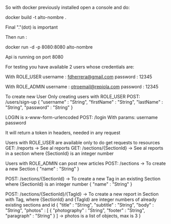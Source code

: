 So with docker previously installed open a console and do:

docker build -t alto-nombre .

Final "."(dot) is important

Then run :

docker run -d -p 8080:8080 alto-nombre

Api is running on port 8080

For testing you have available 2 users whose credentials are:

With ROLE_USER
username : fdherrera@gmail.com 
password : 12345

With ROLE_ADMIN
username : otroemail@repiola.com
password : 12345

To create new User 
Only creating users with ROLE_USER
POST: /users/sign-up
{
    "username" : "String",
    "firstName" : "String",
    "lastName" : "String",
    "password" : "String"
}

LOGIN is x-www-form-urlencoded
POST: /login 
With params:
username 
password

It will return a token in headers, needed in any request

Users with ROLE_USER are available only to do get requests to resources
GET: /reports -> See al reports
GET: /sections/{SectionId} -> See al reports in a section where {SectionId} is an integer number

Users with ROLE_ADMIN can post new articles
POST: /sections -> To create a new Section
{
    "name" : "String"
}

POST: /sections/{SectionId} -> To create a new Tag in an existing Section where {SectionId} is an integer number
{
    "name" : "String"
}

POST: /sections/{SectionId}/{TagId} -> To create a new report in Section with Tag, where {SectionId} and {TagId} are integer numbers of already existing sections and id
{
    "title" : "String",
    "subtitle" : "String",
    "body" : "String",
    "photos" : [
        {
            "photography" : "String",
            "footer" : "String", 
            "paragraph" : "String"
        }
] -> photos is a list of objects, max is 3
}